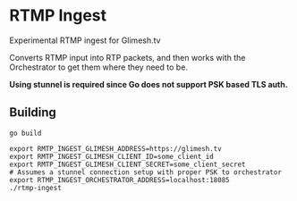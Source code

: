 # RTMP Ingest

Experimental RTMP ingest for Glimesh.tv

Converts RTMP input into RTP packets, and then works with the Orchestrator to get them where they need to be.

**Using stunnel is required since Go does not support PSK based TLS auth.**

## Building
```shell
go build

export RMTP_INGEST_GLIMESH_ADDRESS=https://glimesh.tv
export RMTP_INGEST_GLIMESH_CLIENT_ID=some_client_id
export RMTP_INGEST_GLIMESH_CLIENT_SECRET=some_client_secret
# Assumes a stunnel connection setup with proper PSK to orchestrator
export RTMP_INGEST_ORCHESTRATOR_ADDRESS=localhost:18085
./rtmp-ingest
```